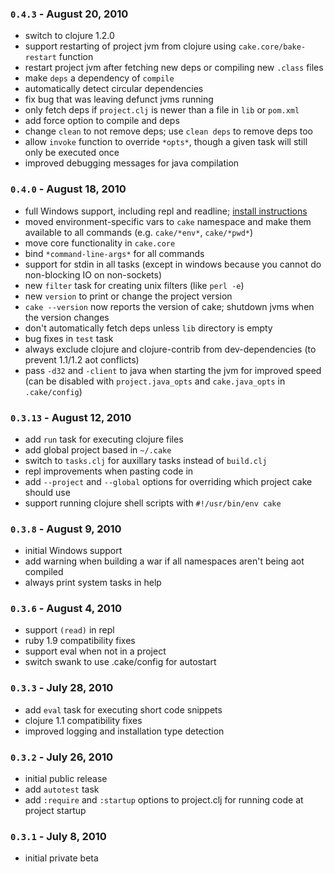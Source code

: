 ### `0.4.3` - August 20, 2010
- switch to clojure 1.2.0
- support restarting of project jvm from clojure using `cake.core/bake-restart` function
- restart project jvm after fetching new deps or compiling new `.class` files
- make `deps` a dependency of `compile`
- automatically detect circular dependencies
- fix bug that was leaving defunct jvms running
- only fetch deps if `project.clj` is newer than a file in `lib` or `pom.xml`
- add force option to compile and deps
- change `clean` to not remove deps; use `clean deps` to remove deps too
- allow `invoke` function to override `*opts*`, though a given task will still only be executed once
- improved debugging messages for java compilation

### `0.4.0` - August 18, 2010
- full Windows support, including repl and readline; [install instructions](http://wiki.github.com/ninjudd/cake/cake-on-windows)
- moved environment-specific vars to `cake` namespace and make them available to all commands (e.g. `cake/*env*`, `cake/*pwd*`)
- move core functionality in `cake.core`
- bind `*command-line-args*` for all commands
- support for stdin in all tasks (except in windows because you cannot do non-blocking IO on non-sockets)
- new `filter` task for creating unix filters (like `perl -e`)
- new `version` to print or change the project version
- `cake --version` now reports the version of cake; shutdown jvms when the version changes
- don't automatically fetch deps unless `lib` directory is empty
- bug fixes in `test` task
- always exclude clojure and clojure-contrib from dev-dependencies (to prevent 1.1/1.2 aot conflicts)
- pass `-d32` and `-client` to java when starting the jvm for improved speed
  (can be disabled with `project.java_opts` and `cake.java_opts` in `.cake/config`)

### `0.3.13` - August 12, 2010
- add `run` task for executing clojure files
- add global project based in `~/.cake`
- switch to `tasks.clj` for auxillary tasks instead of `build.clj`
- repl improvements when pasting code in
- add `--project` and `--global` options for overriding which project cake should use 
- support running clojure shell scripts with `#!/usr/bin/env cake`

### `0.3.8` - August 9, 2010
- initial Windows support
- add warning when building a war if all namespaces aren't being aot compiled
- always print system tasks in help

### `0.3.6` - August 4, 2010
- support `(read)` in repl
- ruby 1.9 compatibility fixes
- support eval when not in a project
- switch swank to use .cake/config for autostart

### `0.3.3` - July 28, 2010
- add `eval` task for executing short code snippets
- clojure 1.1 compatibility fixes
- improved logging and installation type detection

### `0.3.2` - July 26, 2010
- initial public release
- add `autotest` task
- add `:require` and `:startup` options to project.clj for running code at project startup
 
### `0.3.1` - July 8, 2010
- initial private beta